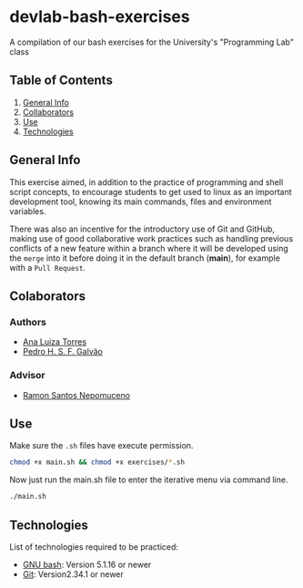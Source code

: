 # devlab-bash-exercises

A compilation of our bash exercises for the University's "Programming Lab" class

## Table of Contents

1. [General Info](#general-info)
2. [Collaborators](#colaborators)
3. [Use](#use)
4. [Technologies](#technologies)

## General Info

This exercise aimed, in addition to the practice of programming and shell script concepts, to encourage students to get used to linux as an important development tool, knowing its main commands, files and environment variables.

There was also an incentive for the introductory use of Git and GitHub, making use of good collaborative work practices such as handling previous conflicts of a new feature within a branch where it will be developed using the `merge` into it before doing it in the default branch (**main**), for example with a `Pull Request`.

## Colaborators

### Authors

- [Ana Luiza Torres](@analuizatorres)
- [Pedro H. S. F. Galvão](@slottwo)

### Advisor

- [Ramon Santos Nepomuceno](@ramonufca)

## Use

Make sure the `.sh` files have execute permission.

```bash
chmod +x main.sh && chmod +x exercises/*.sh
```

Now just run the main.sh file to enter the iterative menu via command line.

```bash
./main.sh
```

## Technologies

List of technologies required to be practiced:

- [GNU bash](http://gnu.org/licenses/gpl.html): Version 5.1.16 or newer
- [Git](https://git-scm.com/): Version2.34.1 or newer
